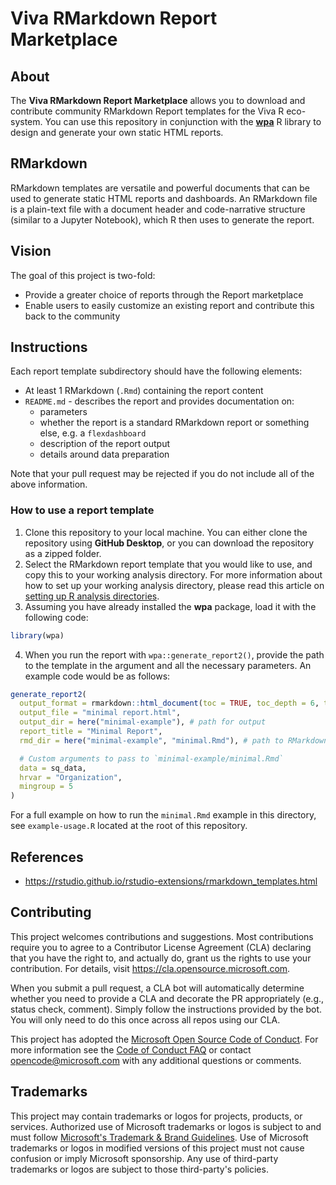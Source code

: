 # Viva RMarkdown Report Marketplace

## About

The **Viva RMarkdown Report Marketplace** allows you to download and contribute community RMarkdown Report templates for the Viva R eco-system. You can use this repository in conjunction with the [**wpa**](https://microsoft.github.io/wpa/) R library to design and generate your own static HTML reports. 

## RMarkdown

RMarkdown templates are versatile and powerful documents that can be used to generate static HTML reports and dashboards. An RMarkdown file is a plain-text file with a document header and code-narrative structure (similar to a Jupyter Notebook), which R then uses to generate the report. 

## Vision

The goal of this project is two-fold: 

- Provide a greater choice of reports through the Report marketplace
- Enable users to easily customize an existing report and contribute this back to the community

## Instructions

Each report template subdirectory should have the following elements:
- At least 1 RMarkdown (`.Rmd`) containing the report content
- `README.md` - describes the report and provides documentation on:
    - parameters
    - whether the report is a standard RMarkdown report or something else, e.g. a `flexdashboard`
    - description of the report output
    - details around data preparation

Note that your pull request may be rejected if you do not include all of the above information. 

### How to use a report template 

1. Clone this repository to your local machine. You can either clone the repository using **GitHub Desktop**, or you can download the repository as a zipped folder. 
2. Select the RMarkdown report template that you would like to use, and copy this to your working analysis directory. For more information about how to set up your working analysis directory, please read this article on [setting up R analysis directories](https://martinctc.github.io/blog/rstudio-projects-and-working-directories-a-beginner's-guide/). 
3. Assuming you have already installed the **wpa** package, load it with the following code: 
```R
library(wpa)
```
4. When you run the report with `wpa::generate_report2()`, provide the path to the template in the argument and all the necessary parameters. An example code would be as follows:

```R
generate_report2(
  output_format = rmarkdown::html_document(toc = TRUE, toc_depth = 6, theme = "cosmo"),
  output_file = "minimal report.html",
  output_dir = here("minimal-example"), # path for output
  report_title = "Minimal Report",
  rmd_dir = here("minimal-example", "minimal.Rmd"), # path to RMarkdown file,

  # Custom arguments to pass to `minimal-example/minimal.Rmd`
  data = sq_data,
  hrvar = "Organization",
  mingroup = 5
)
```
For a full example on how to run the `minimal.Rmd` example in this directory, see `example-usage.R` located at the root of this repository.


## References
- https://rstudio.github.io/rstudio-extensions/rmarkdown_templates.html

## Contributing

This project welcomes contributions and suggestions.  Most contributions require you to agree to a Contributor License Agreement (CLA) declaring that you have the right to, and actually do, grant us the rights to use your contribution. For details, visit https://cla.opensource.microsoft.com.

When you submit a pull request, a CLA bot will automatically determine whether you need to provide a CLA and decorate the PR appropriately (e.g., status check, comment). Simply follow the instructions provided by the bot. You will only need to do this once across all repos using our CLA.

This project has adopted the [Microsoft Open Source Code of Conduct](https://opensource.microsoft.com/codeofconduct/).
For more information see the [Code of Conduct FAQ](https://opensource.microsoft.com/codeofconduct/faq/) or contact [opencode@microsoft.com](mailto:opencode@microsoft.com) with any additional questions or comments.

## Trademarks

This project may contain trademarks or logos for projects, products, or services. Authorized use of Microsoft trademarks or logos is subject to and must follow [Microsoft's Trademark & Brand Guidelines](https://www.microsoft.com/en-us/legal/intellectualproperty/trademarks/usage/general). Use of Microsoft trademarks or logos in modified versions of this project must not cause confusion or imply Microsoft sponsorship. Any use of third-party trademarks or logos are subject to those third-party's policies.
